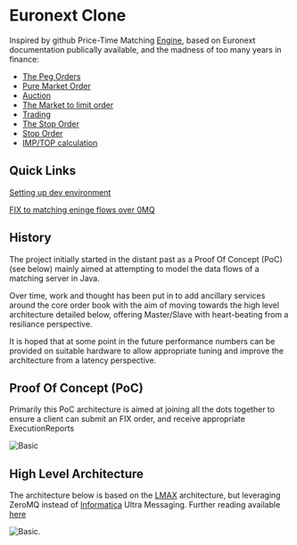 # Euronext Clone
Inspired by github Price-Time Matching [Engine](https://gist.github.com/2855852), based on Euronext documentation publically available, and the madness of too many years in finance:

*   [The Peg Orders](http://www.euronext.com/fic/000/041/609/416094.pdf)
*   [Pure Market Order](http://www3.production.euronext.com/fic/000/041/480/414808.pdf)
*   [Auction](http://www.nyse.com/pdfs/5653_NYSEArca_Auctions.pdf)
*   [The Market to limit order](http://www3.production.euronext.com/fic/000/041/480/414806.pdf)
*   [Trading](https://europeanequities.nyx.com/en/trading/continuous-trading-process)
*   [The Stop Order](http://www3.production.euronext.com/fic/000/041/480/414809.pdf)
*   [Stop Order](http://www.euronext.com/fic/000/010/550/105509.pdf)
*   [IMP/TOP calculation](http://www.asx.com.au/products/calculate-open-close-prices.htm)

## Quick Links
[Setting up dev environment](https://github.com/mattdavey/EuronextClone/blob/master/docs/SettingUpDevEnvironment.md)

[FIX to matching eninge flows over 0MQ](https://github.com/mattdavey/EuronextClone/blob/master/docs/Fix%20to%20Matching%20Cluster%20Architecture.md)

## History
The project initially started in the distant past as a Proof Of Concept (PoC) (see below) mainly aimed at attempting to model the data flows of a matching server in Java.

Over time, work and thought has been put in to add ancillary services around the core order book with the aim of moving towards the high level architecture detailed below, offering Master/Slave with heart-beating from a resiliance perspective.

It is hoped that at some point in the future performance numbers can be provided on suitable hardware to allow appropriate tuning and improve the architecture from a latency perspective.

## Proof Of Concept (PoC)
Primarily this PoC architecture is aimed at joining all the dots together to ensure a client can submit an FIX order, and receive appropriate ExecutionReports

![Basic](https://github.com/mattdavey/EuronextClone/raw/master/assets/basic.jpg)

## High Level Architecture
The architecture below is based on the [LMAX](http://martinfowler.com/articles/lmax.html) architecture, but leveraging ZeroMQ instead of [Informatica](http://www.informatica.com/us/products/messaging/) Ultra Messaging. Further reading available [here](http://mdavey.wordpress.com/2012/08/01/financial-messaging-zeromq-random-reading/)

![Basic](https://github.com/mattdavey/EuronextClone/raw/master/assets/complex.jpg).
